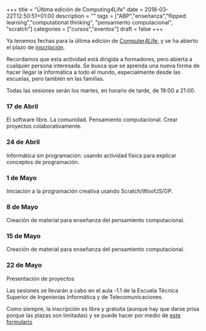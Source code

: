 +++
title = "Última edición de Computing4Life"
date = 2018-03-22T12:50:51+01:00
description = ""
tags = ["ABP","enseñanza","flipped learning","computational thinking", "pensamiento computacional", "scratch"]
categories = ["cursos","eventos"]
draft = false 
+++


Ya tenemos fechas para la última edición de <a href="https://computing4life.github.io/post/que-es/">Computer4Life</a>, y se ha abierto el plazo de <a href="https://docs.google.com/forms/d/e/1FAIpQLScQvB-_NqwLRQzNHqj6Q2oBscckNt6JE6SlGQw0BMde_eitbg/viewform?usp=sf_link">inscripción</a>.

Recordamos que esta actividad está dirigida a formadores, pero abierta a cualquier persona interesada. Se busca que se aprenda una nueva forma de hacer llegar la informática a todo el mundo, especialmente desde las escuelas, pero también en las familias.

Todas las sesiones serán los martes, en horario de tarde, de 19:00 a 21:00.

### 17 de Abril
El software libre. La comunidad. Pensamiento computacional. Crear proyectos colaborativamente.

### 24 de Abril
Informática sin programación: usando actividad física para explicar conceptos de programación.

### 1 de Mayo
Iniciación a la programación creativa usando Scratch/WoofJS/GP.

### 8 de Mayo
Creación de material para enseñanza del pensamiento computacional.

###  15 de Mayo
Creación de material para enseñanza del pensamiento computacional.

### 22 de Mayo
Presentación de proyectos

Las sesiones se llevarán a cabo en el aula -1.1 de la Escuela Técnica Superior de Ingenierías Informática y de Telecomunicaciones.

Como siempre, la inscripción es libre y gratuíta (aunque hay que darse prisa porque las plazas son limitadas) y se puede hacer por medio de <a href=">https://docs.google.com/forms/d/e/1FAIpQLScQvB-_NqwLRQzNHqj6Q2oBscckNt6JE6SlGQw0BMde_eitbg/viewform?usp=sf_link">este formulario</a>
